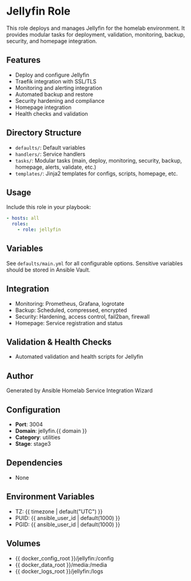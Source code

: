 # Jellyfin Role

This role deploys and manages Jellyfin for the homelab environment. It provides modular tasks for deployment, validation, monitoring, backup, security, and homepage integration.

## Features
- Deploy and configure Jellyfin
- Traefik integration with SSL/TLS
- Monitoring and alerting integration
- Automated backup and restore
- Security hardening and compliance
- Homepage integration
- Health checks and validation

## Directory Structure
- `defaults/`: Default variables
- `handlers/`: Service handlers
- `tasks/`: Modular tasks (main, deploy, monitoring, security, backup, homepage, alerts, validate, etc.)
- `templates/`: Jinja2 templates for configs, scripts, homepage, etc.

## Usage
Include this role in your playbook:
```yaml
- hosts: all
  roles:
    - role: jellyfin
```

## Variables
See `defaults/main.yml` for all configurable options. Sensitive variables should be stored in Ansible Vault.

## Integration
- Monitoring: Prometheus, Grafana, logrotate
- Backup: Scheduled, compressed, encrypted
- Security: Hardening, access control, fail2ban, firewall
- Homepage: Service registration and status

## Validation & Health Checks
- Automated validation and health scripts for Jellyfin

## Author
Generated by Ansible Homelab Service Integration Wizard

## Configuration
- **Port**: 3004
- **Domain**: jellyfin.{{ domain }}
- **Category**: utilities
- **Stage**: stage3

## Dependencies
- None

## Environment Variables
- TZ: {{ timezone | default("UTC") }}
- PUID: {{ ansible_user_id | default(1000) }}
- PGID: {{ ansible_user_id | default(1000) }}

## Volumes
- {{ docker_config_root }}/jellyfin:/config
- {{ docker_data_root }}/media:/media
- {{ docker_logs_root }}/jellyfin:/logs
